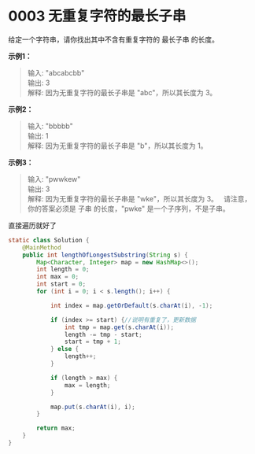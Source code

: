 # 0003 无重复字符的最长子串
给定一个字符串，请你找出其中不含有重复字符的 最长子串 的长度。

**示例1：**
>输入: "abcabcbb"  
 输出: 3   
 解释: 因为无重复字符的最长子串是 "abc"，所以其长度为 3。  
 
**示例2：**
>输入: "bbbbb"  
 输出: 1  
 解释: 因为无重复字符的最长子串是 "b"，所以其长度为 1。  
 
**示例3：**
>输入: "pwwkew"  
 输出: 3  
 解释: 因为无重复字符的最长子串是 "wke"，所以其长度为 3。
      请注意，你的答案必须是 子串 的长度，"pwke" 是一个子序列，不是子串。
 
直接遍历就好了
```java
static class Solution {
    @MainMethod
    public int lengthOfLongestSubstring(String s) {
        Map<Character, Integer> map = new HashMap<>();
        int length = 0;
        int max = 0;
        int start = 0;
        for (int i = 0; i < s.length(); i++) {

            int index = map.getOrDefault(s.charAt(i), -1);

            if (index >= start) {//说明有重复了，更新数据
                int tmp = map.get(s.charAt(i));
                length -= tmp - start;
                start = tmp + 1;
            } else {
                length++;
            }

            if (length > max) {
                max = length;
            }

            map.put(s.charAt(i), i);
        }

        return max;
    }
}

```
 